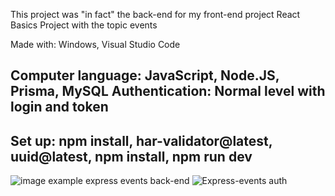 This project was "in fact" the back-end for my front-end project React Basics Project with the topic events


Made with: Windows, Visual Studio Code

Computer language: JavaScript, Node.JS, Prisma, MySQL
Authentication: Normal level with login and token
-----------------------

Set up: npm install, har-validator@latest, uuid@latest, npm install, npm run dev
------------------------
![image example express events back-end](https://github.com/aelyakoubi/express-events-Back-End/assets/115151631/6a5ce2e7-6635-4edb-834b-837e7153179f)
![Express-events auth](https://github.com/aelyakoubi/express-events-Back-End/assets/115151631/fd9534a0-fa0d-449f-b38c-6a7349a6af93)
